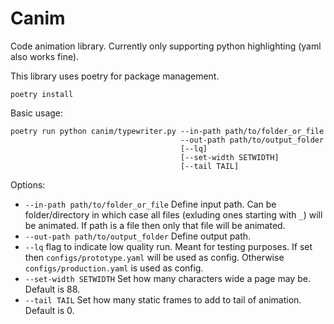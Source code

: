 # Canim
Code animation library.
Currently only supporting python highlighting (yaml also works fine).

This library uses poetry for package management.
```commandline
poetry install
```

Basic usage:
```commandline
poetry run python canim/typewriter.py --in-path path/to/folder_or_file
                                      --out-path path/to/output_folder
                                      [--lq]
                                      [--set-width SETWIDTH]
                                      [--tail TAIL]
```

Options:

- `--in-path path/to/folder_or_file` Define input path. 
Can be folder/directory in which case all files (exluding ones starting with `_`) will be animated.
If path is a file then only that file will be animated.
- `--out-path path/to/output_folder` Define output path.
- `--lq` flag to indicate low quality run. Meant for testing purposes. 
If set then `configs/prototype.yaml` will be used as config.
Otherwise `configs/production.yaml` is used as config.
- `--set-width SETWIDTH` Set how many characters wide a page may be.
Default is 88.
- `--tail TAIL` Set how many static frames to add to tail of animation.
Default is 0.
